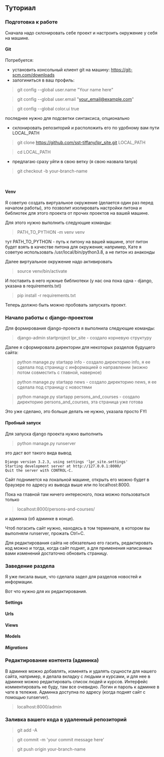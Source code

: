 ## Туториал

### Подготовка к работе

Сначала надо склонировать себе проект и настроить окружение у себя на машине.

#### Git
Потребуется:
- установить консольный клиент git на машину: https://git-scm.com/downloads
- залогиниться в ваш профиль:
> git config --global user.name "Your name here"

> git config --global user.email "your_email@example.com"

> git config --global color.ui true 

последнее нужно для подсветки синтаксиса, опционально
- склонировать репозиторий и расположить его по удобному вам пути LOCAL_PATH
> git clone https://github.com/sst-tiffany/lpr_site.git LOCAL_PATH

> cd LOCAL_PATH

- предлагаю сразу уйти в свою ветку (я свою назвала tanya)
> git checkout -b your-branch-name

<br>

#### Venv
Я советую создать виртуальное окружение (делается один раз перед началом работы), это позволит изолировать настройки питона и библиотек для этого проекта от прочих проектов на вашей машине.

Для этого нужно выполнить следующие команды:
> PATH_TO_PYTHON -m venv venv

тут PATH_TO_PYTHON - путь к питону на вашей машине, этот питон будет взять в качестве питона для окружения; например, Кате я советую использовать /usr/local/bin/python3.8, а не питон из анаконды

Далее виртуальное окружение надо активировать
> source venv/bin/activate

И поставить в него нужные библиотеки (у нас она пока одна - django, указана в requirements.txt)
> pip install -r requirements.txt

Теперь должно быть можно пробовать запускать проект.

### Начало работы с django-проектом
Для формирования django-проекта я выполнила следующие команды:
> django-admin startproject lpr_site - создало корневую структуру

Далее я сформировала директории для некоторых разделов будущего сайта:
> python manage.py startapp info - создало директорию info, я ее сделала под страницу с информацией о направлении (можно потом совместить с главной, наверное)

> python manage.py startapp news - создало директорию news, я ее сделала под страницу с новостями

> python manage.py startapp persons_and_courses - создало директорию persons_and_courses, эта страница уже готова

Это уже сделано, это больше делать не нужно, указала просто FYI

#### Пробный запуск
Для запуска django проекта нужно выполнить
> python manage.py runserver

это даст вот такого вида вывод
```
Django version 3.2.3, using settings 'lpr_site.settings'
Starting development server at http://127.0.0.1:8000/
Quit the server with CONTROL-C.
```

Сайт поднимется на локальной машине, открыть его можно будет в браузере по адресу из вывода выше или по localhost:8000.

Пока на главной там ничего интересного, пока можно пользоваться только
> localhost:8000/persons-and-courses/ 

и админка (об админке в конце).

Чтоб погасить сайт нужно, находясь в том терминале, в котором вы выполняли runserver, прожать Ctrl+C.

Для редактирования сайта не обязательно его гасить, редактировать код можно и тогда, когда сайт поднят, а для применения написанных вами изменений достаточно обновить страницу. 

### Заведение раздела
Я уже писала выше, что сделала задел для разделов новостей и информации. 

Вот что нужно для их редактирования.

#### Settings

#### Urls

#### Views

#### Models

##### Migrations


### Редактирование контента (админка)
В админке можно добавлять, изменять и удалять сущности для нашего сайта, например, я делала вкладку с людьми и курсами,
и для нее в админке можно редактировать список людей и курсов. Интерфейс комментировать не буду, там все очевидно. Логин и пароль к админке в чате в тележке. Админка доступна по адресу (когда поднят сайт с помощью runserver).
> localhost:8000/admin



### Заливка вашего кода в удаленный репозиторий
> git add -A

> git commit -m 'your commit message here'

> git push origin your-branch-name
